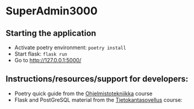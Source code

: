 # SuperAdmin3000
## Starting the application
- Activate poetry environment: `poetry install`
- Start flask: `flask run`
- Go to http://127.0.0.1:5000/

## Instructions/resources/support for developers:
- Poetry quick guide from the [Ohjelmistotekniikka](https://ohjelmistotekniikka-hy.github.io/python/viikko2#poetry-ja-riippuvuuksien-hallinta) course
- Flask and PostGreSQL material from the [Tietokantasovellus](https://hy-tsoha.github.io/materiaali/osa-1/#johdatus-web-sovelluksiin) course: 